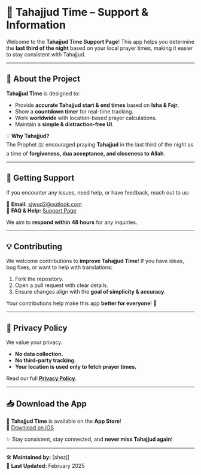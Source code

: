 # 🌙 Tahajjud Time – Support & Information

Welcome to the **Tahajjud Time Support Page**! This app helps you determine the **last third of the night** based on your local prayer times, making it easier to stay consistent with Tahajjud.

---

## 📖 About the Project

**Tahajjud Time** is designed to:
- Provide **accurate Tahajjud start & end times** based on **Isha & Fajr**.
- Show a **countdown timer** for real-time tracking.
- Work **worldwide** with location-based prayer calculations.
- Maintain a **simple & distraction-free UI**.

💡 **Why Tahajjud?**  
The Prophet ﷺ encouraged praying **Tahajjud** in the last third of the night as a time of **forgiveness, dua acceptance, and closeness to Allah**.

---

## 🚀 Getting Support
If you encounter any issues, need help, or have feedback, reach out to us:

📩 **Email:** [sjwud2@outlook.com](mailto:sjwud2@outlook.com)  
📖 **FAQ & Help:** [Support Page](https://shezj.github.io/tahajjud/)  

We aim to **respond within 48 hours** for any inquiries.

---

## 💡 Contributing
We welcome contributions to **improve Tahajjud Time**! If you have ideas, bug fixes, or want to help with translations:
1. Fork the repository.
2. Open a pull request with clear details.
3. Ensure changes align with the **goal of simplicity & accuracy**.

Your contributions help make this app **better for everyone**! 🚀

---

## 🔐 Privacy Policy
We value your privacy:
- **No data collection.**
- **No third-party tracking.**
- **Your location is used only to fetch prayer times.**

Read our full **[Privacy Policy](https://shezj.github.io/tahajjud-support/privacy-policy)**.

---

## 📥 Download the App
🌙 **Tahajjud Time** is available on the **App Store**!  
📱 [Download on iOS](https://apps.apple.com/app/idYOUR_APP_ID)  

✨ Stay consistent, stay connected, and **never miss Tahajjud again**!

---

🛠 **Maintained by:** [shezj]  
📅 **Last Updated:** February 2025
